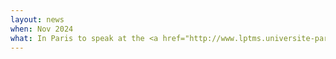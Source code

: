 ```yaml
---
layout: news
when: Nov 2024
what: In Paris to speak at the <a href="http://www.lptms.universite-paris-saclay.fr/seminars/meeting_class_imbalance/" target="_blank">Informal workshop on the problem of Class Imbalance</a>. I am looking forward to discussing ideas and starting new projects!
---
```

